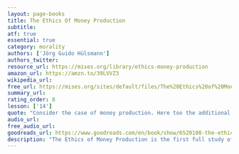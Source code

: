 ```yaml
---
layout: page-books
title: The Ethics Of Money Production
subtitle: 
atf: true
essential: true
category: morality
authors: ['Jörg Guido Hülsmann']
authors_twitter: 
resource_url: https://mises.org/library/ethics-money-production
amazon_url: https://amzn.to/39LVVZ3
wikipedia_url: 
free_url: https://mises.org/sites/default/files/The%20Ethics%20of%20Money%20Production_2.pdf
summary_url: 
rating_order: 8
lesson: ['14']
quote: "Consider the case of money production. Here too the additional quantities that leave the production process, when sold, first benefit the first owner: the producer. He can buy more goods and services than he otherwise could have bought, and his spending on these things in turn increases the incomes of his suppliers beyond the level they would otherwise have reached. But the additional money production reduces the purchasing power of money. It follows that it also creates losers, namely, those market participants whose monetary income does not rise at first, but who have to pay right away the higher prices that result when the new money supply spreads step by step into the economy. [...] This distribution effect is a key to understanding monetary economies."
audio_url: 
free_audio_url: 
goodreads_url: https://www.goodreads.com/en/book/show/6520108-the-ethics-of-money-production
description: "The Ethics of Money Production is the first full study of a critically important issue today: the ethics of money production. Not in the colloquial sense of the phrase 'making money,' but rather the actual production of money as a commodity in economic life. The choice of the money we use in exchange is not something that needs to be established and fixed by government. In fact, Hülsmann's thesis is that a government monopoly on money production and management has no ethical or economic grounding at all. Legal tender laws, bailout guarantees, tax-backed deposit insurance, and the entire apparatus that sustains national monetary systems, has been wholly unjustified. Money, he argues, should be a privately produced good like any other, such as clothing or food."
---
```

